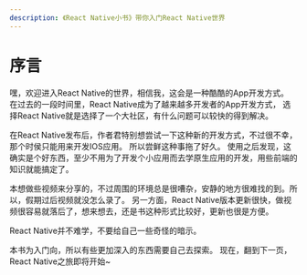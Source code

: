 ```yaml
---
description: 《React Native小书》带你入门React Native世界
---
```


# 序言

嘿，欢迎进入React Native的世界，相信我，这会是一种酷酷的App开发方式。
在过去的一段时间里，React Native成为了越来越多开发者的App开发方式，
选择React Native就是选择了一个大社区，有什么问题可以较快的得到解决。

在React Native发布后，作者君特别想尝试一下这种新的开发方式，不过很不幸，那个时侯只能用来开发IOS应用。
所以尝鲜这种事拖了好久。
使用之后发现，这确实是个好东西，至少不用为了开发个小应用而去学原生应用的开发，用些前端的知识就能搞定了。

本想做些视频来分享的，不过周围的环境总是很嘈杂，安静的地方很难找的到。所以，假期过后视频就没怎么录了。
另一方面，React Native版本更新很快，做视频很容易就落后了，想来想去，还是书这种形式比较好，更新也很是方便。

React Native并不难学，不要给自己一些奇怪的暗示。

本书为入门向，所以有些更加深入的东西需要自己去探索。
现在，翻到下一页，React Native之旅即将开始~
